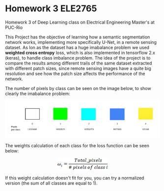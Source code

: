 # Homework 3 ELE2765
Homework 3 of Deep Learning class on Electrical Engineering Master's at PUC-Rio

This Project has the objective of learning how a semantic segmentation network works, implementing more specifically U-Net, in a remote sensing dataset. As lon as the dataset has a huge imabalance problem we used **weighted cross entropy** loss, which is also implemented in tensorflow 2.x (keras), to handle class imbalance problem. The idea of the project is to compare the results among different trails of the same dataset extracted with different patch sizes, since remote sensing images have a quite big resolution and see how the patch size affects the performance of the network.

The number of pixels by class can be seen on the image below, to show clearly the imabalance problem:

<p align="center">
  <img src="classes.png" alt="Number of pixels by class"/>
</p>

The weights calculation of each class for the loss function can be seen below:

<p align="center">
  <img src="pixel_weight_loss.gif" alt="Class weights for loss function"/>
</p>

If this weight calculation doesn't fit for you, you can try a normalized version (the sum of all classes are equal to 1).
